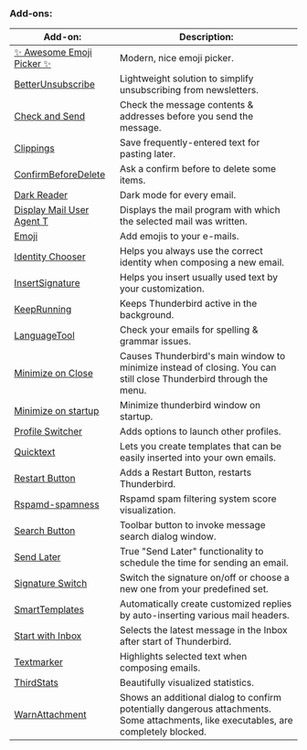 
```table-of-contents
```
### Add-ons:
| Add-on:                                                                                                        | Description:                                                                                                                         |
| -------------------------------------------------------------------------------------------------------------- | ------------------------------------------------------------------------------------------------------------------------------------ |
| [✨ Awesome Emoji Picker ✨](https://addons.thunderbird.net/en-US/thunderbird/addon/awesome-emoji-picker/)       | Modern, nice emoji picker.                                                                                                           |
| [BetterUnsubscribe](https://addons.thunderbird.net/en-US/thunderbird/addon/betterunsubscribe/)                 | Lightweight solution to simplify unsubscribing from newsletters.                                                                     |
| [Check and Send](https://addons.thunderbird.net/en-us/thunderbird/addon/check-and-send/)                       | Check the message contents & addresses before you send the message.                                                                  |
| [Clippings](https://addons.thunderbird.net/en-US/thunderbird/addon/clippings-tb/)                              | Save frequently-entered text for pasting later.                                                                                      |
| [ConfirmBeforeDelete](https://addons.thunderbird.net/en-US/thunderbird/addon/confirmbeforedelete/)             | Ask a confirm before to delete some items.                                                                                           |
| [Dark Reader](https://addons.thunderbird.net/en-US/thunderbird/addon/darkreader/)                              | Dark mode for every email.                                                                                                           |
| [Display Mail User Agent T](https://addons.thunderbird.net/en-US/thunderbird/addon/display-mail-user-agent-t/) | Displays the mail program with which the selected mail was written.                                                                  |
| [Emoji](https://addons.thunderbird.net/en-US/thunderbird/addon/emojiaddin/)                                    | Add emojis to your e-mails.                                                                                                          |
| [Identity Chooser](https://addons.thunderbird.net/en-US/thunderbird/addon/identity-chooser/)                   | Helps you always use the correct identity when composing a new email.                                                                |
| [InsertSignature](https://addons.thunderbird.net/en-US/thunderbird/addon/insertsignature/)                     | Helps you insert usually used text by your customization.                                                                            |
| [KeepRunning](https://addons.thunderbird.net/en-US/thunderbird/addon/keeprunning/)                             | Keeps Thunderbird active in the background.                                                                                          |
| [LanguageTool](https://addons.thunderbird.net/en-US/thunderbird/addon/grammar-and-spell-checker/)              | Check your emails for spelling & grammar issues.                                                                                     |
| [Minimize on Close](https://addons.thunderbird.net/en-US/thunderbird/addon/minimize-on-close/)                 | Causes Thunderbird's main window to minimize instead of closing. You can still close Thunderbird through the menu.                   |
| [Minimize on startup](https://addons.thunderbird.net/en-US/thunderbird/addon/minimize-on-startup/)             | Minimize thunderbird window on startup.                                                                                              |
| [Profile Switcher](https://addons.thunderbird.net/en-US/thunderbird/addon/profile-switcher/)                   | Adds options to launch other profiles.                                                                                               |
| [Quicktext](https://addons.thunderbird.net/en-US/thunderbird/addon/quicktext/)                                 | Lets you create templates that can be easily inserted into your own emails.                                                          |
| [Restart Button](https://addons.thunderbird.net/en-US/thunderbird/addon/restart-button/)                       | Adds a Restart Button, restarts Thunderbird.                                                                                         |
| [Rspamd-spamness](https://addons.thunderbird.net/en-US/thunderbird/addon/rspamd-spamness/)                     | Rspamd spam filtering system score visualization.                                                                                    |
| [Search Button](https://addons.thunderbird.net/en-US/thunderbird/addon/search-button/)                         | Toolbar button to invoke message search dialog window.                                                                               |
| [Send Later](https://addons.thunderbird.net/en-US/thunderbird/addon/send-later-3/)                             | True "Send Later" functionality to schedule the time for sending an email.                                                           |
| [Signature Switch](https://addons.thunderbird.net/en-US/thunderbird/addon/signature-switch/)                   | Switch the signature on/off or choose a new one from your predefined set.                                                            |
| [SmartTemplates](https://addons.thunderbird.net/en-US/thunderbird/addon/smarttemplate4/)                       | Automatically create customized replies by auto-inserting various mail headers.                                                      |
| [Start with Inbox](https://addons.thunderbird.net/en-US/thunderbird/addon/start-with-inbox/)                   | Selects the latest message in the Inbox after start of Thunderbird.                                                                  |
| [Textmarker](https://addons.thunderbird.net/en-US/thunderbird/addon/textmarker/)                               | Highlights selected text when composing emails.                                                                                      |
| [ThirdStats](https://addons.thunderbird.net/en-US/thunderbird/addon/thirdstats/)                               | Beautifully visualized statistics.                                                                                                   |
| [WarnAttachment](https://addons.thunderbird.net/en-US/thunderbird/addon/warnattachment/)                       | Shows an additional dialog to confirm potentially dangerous attachments. Some attachments, like executables, are completely blocked. |
